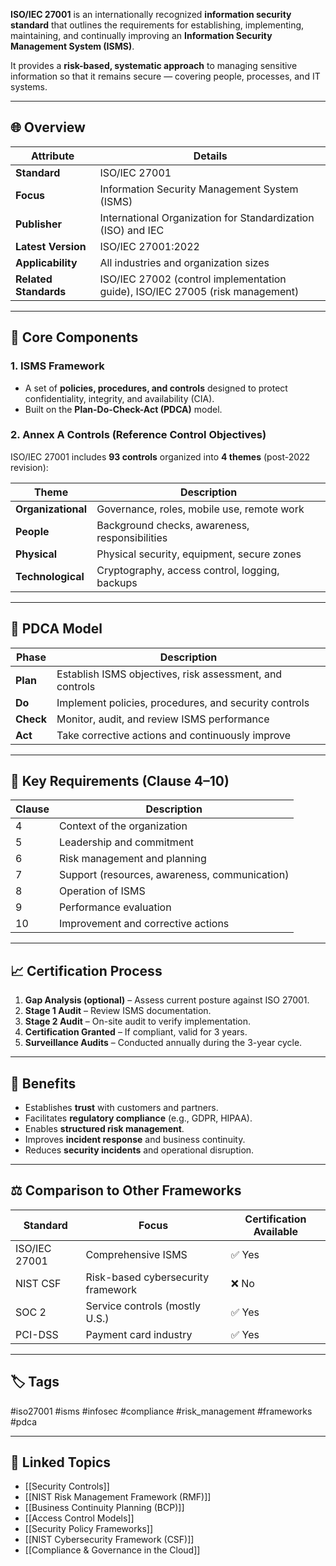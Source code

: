 **ISO/IEC 27001** is an internationally recognized **information security standard** that outlines the requirements for establishing, implementing, maintaining, and continually improving an **Information Security Management System (ISMS)**.

It provides a **risk-based, systematic approach** to managing sensitive information so that it remains secure — covering people, processes, and IT systems.

---

## 🌐 Overview

| Attribute        | Details                                                                 |
|------------------|-------------------------------------------------------------------------|
| **Standard**     | ISO/IEC 27001                                                            |
| **Focus**        | Information Security Management System (ISMS)                           |
| **Publisher**    | International Organization for Standardization (ISO) and IEC            |
| **Latest Version** | ISO/IEC 27001:2022                                                      |
| **Applicability** | All industries and organization sizes                                  |
| **Related Standards** | ISO/IEC 27002 (control implementation guide), ISO/IEC 27005 (risk management) |

---

## 🧰 Core Components

### 1. **ISMS Framework**

- A set of **policies, procedures, and controls** designed to protect confidentiality, integrity, and availability (CIA).
- Built on the **Plan-Do-Check-Act (PDCA)** model.

### 2. **Annex A Controls (Reference Control Objectives)**

ISO/IEC 27001 includes **93 controls** organized into **4 themes** (post-2022 revision):

| Theme               | Description                                  |
|---------------------|----------------------------------------------|
| **Organizational**  | Governance, roles, mobile use, remote work   |
| **People**          | Background checks, awareness, responsibilities |
| **Physical**        | Physical security, equipment, secure zones   |
| **Technological**   | Cryptography, access control, logging, backups |

---

## 🔁 PDCA Model

| Phase  | Description                                                 |
|--------|-------------------------------------------------------------|
| **Plan**   | Establish ISMS objectives, risk assessment, and controls |
| **Do**     | Implement policies, procedures, and security controls    |
| **Check**  | Monitor, audit, and review ISMS performance              |
| **Act**    | Take corrective actions and continuously improve         |

---

## 🧱 Key Requirements (Clause 4–10)

| Clause | Description                                   |
|--------|-----------------------------------------------|
| 4      | Context of the organization                   |
| 5      | Leadership and commitment                     |
| 6      | Risk management and planning                  |
| 7      | Support (resources, awareness, communication) |
| 8      | Operation of ISMS                             |
| 9      | Performance evaluation                        |
| 10     | Improvement and corrective actions            |

---

## 📈 Certification Process

1. **Gap Analysis (optional)** – Assess current posture against ISO 27001.
2. **Stage 1 Audit** – Review ISMS documentation.
3. **Stage 2 Audit** – On-site audit to verify implementation.
4. **Certification Granted** – If compliant, valid for 3 years.
5. **Surveillance Audits** – Conducted annually during the 3-year cycle.

---

## 🎯 Benefits

- Establishes **trust** with customers and partners.
- Facilitates **regulatory compliance** (e.g., GDPR, HIPAA).
- Enables **structured risk management**.
- Improves **incident response** and business continuity.
- Reduces **security incidents** and operational disruption.

---

## ⚖️ Comparison to Other Frameworks

| Standard         | Focus                          | Certification Available |
|------------------|----------------------------------|--------------------------|
| ISO/IEC 27001    | Comprehensive ISMS               | ✅ Yes                   |
| NIST CSF         | Risk-based cybersecurity framework | ❌ No                   |
| SOC 2            | Service controls (mostly U.S.)   | ✅ Yes                   |
| PCI-DSS          | Payment card industry            | ✅ Yes                   |

---

## 🏷 Tags

#iso27001 #isms #infosec #compliance #risk_management #frameworks #pdca

---

## 🔗 Linked Topics

- [[Security Controls]]
- [[NIST Risk Management Framework (RMF)]]
- [[Business Continuity Planning (BCP)]]
- [[Access Control Models]]
- [[Security Policy Frameworks]]
- [[NIST Cybersecurity Framework (CSF)]]
- [[Compliance & Governance in the Cloud]]
